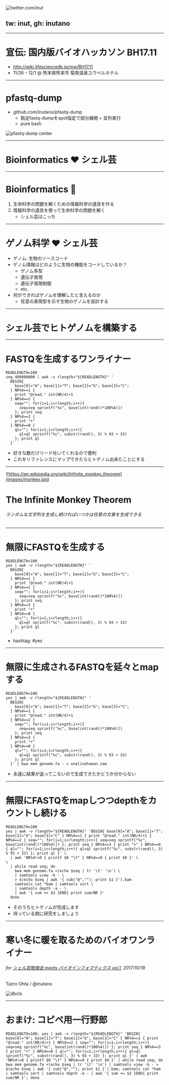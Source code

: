 ![twitter.com/inut](images/diesel.jpg)

## tw: inut, gh: inutano

---

# 宣伝: 国内版バイオハッカソン BH17.11

- http://wiki.lifesciencedb.jp/mw/BH17.11
- 11/26 - 12/1 @ 熊本県熊本市 菊南温泉ユウベルホテル

---

# pfastq-dump

- github.com/inutano/pfastq-dump
  - 鈍足fastq-dumpをspot指定で部分展開 + 並列実行
  - pure bash

![pfastq-dump center](images/pfastq-dump.png)

---

# Bioinformatics :heart: シェル芸

---

# Bioinformatics :hatching_chick:

1. 生命科学の問題を解くための情報科学の道具を作る
2. 情報科学の道具を使って生命科学の問題を解く
    - シェル芸はこっち

---

# ゲノム科学 :heart: シェル芸

- ゲノム: 生物のソースコード
- ゲノム情報はどのように生物の機能をコードしているか？
  - ゲノム多型
  - 遺伝子発現
  - 遺伝子発現制御
  - etc.
- 何ができればゲノムを理解したと言えるのか
  - 任意の表現型を示す生物のゲノムを設計する

---

# シェル芸でヒトゲノムを構築する

---

# FASTQを生成するワンライナー

```
READLENGTH=100
seq 400000000 | awk -v rlength="${READLENGTH}" '
  BEGIN{
    base[0]="A"; base[1]="T"; base[2]="G"; base[3]="C";
  } NR%4==1 {
    print "@read." int(NR/4)+1
  } NR%4==2 {
    seq=""; for(i=1;i<rlength;i++){
      seq=seq sprintf("%c", base[int(rand()*100%4)])
    }; print seq
  } NR%4==3 {
    print "+"
  } NR%4==0 {
    ql=""; for(i=1;i<rlength;i++){
      ql=ql sprintf("%c", substr(rand(), 3) % 93 + 33)
    }; print ql
  }'
```

- 好きな数だけリード吐いてくれるので便利
- これをリファレンスにマップできたらヒトゲノム出来たことにする

---

![https://en.wikipedia.org/wiki/Infinite_monkey_theorem](images/monkey.jpg)

# The Infinite Monkey Theorem

###### ランダムな文字列を生成し続ければいつかは任意の文章を生成できる

---

# 無限にFASTQを生成する

```
READLENGTH=100
yes | awk -v rlength="${READLENGTH}" '
  BEGIN{
    base[0]="A"; base[1]="T"; base[2]="G"; base[3]="C";
  } NR%4==1 {
    print "@read." int(NR/4)+1
  } NR%4==2 {
    seq=""; for(i=1;i<rlength;i++){
      seq=seq sprintf("%c", base[int(rand()*100%4)])
    }; print seq
  } NR%4==3 {
    print "+"
  } NR%4==0 {
    ql=""; for(i=1;i<rlength;i++){
      ql=ql sprintf("%c", substr(rand(), 3) % 93 + 33)
    }; print ql
  }'
```

- hashtag: #yes

---

# 無限に生成されるFASTQを延々とmapする

```
READLENGTH=100
yes | awk -v rlength="${READLENGTH}" '
  BEGIN{
    base[0]="A"; base[1]="T"; base[2]="G"; base[3]="C";
  } NR%4==1 {
    print "@read." int(NR/4)+1
  } NR%4==2 {
    seq=""; for(i=1;i<rlength;i++){
      seq=seq sprintf("%c", base[int(rand()*100%4)])
    }; print seq
  } NR%4==3 {
    print "+"
  } NR%4==0 {
    ql=""; for(i=1;i<rlength;i++){
      ql=ql sprintf("%c", substr(rand(), 3) % 93 + 33)
    }; print ql
  }' | bwa mem genome.fa - > onelinehuman.sam
```

- 永遠に結果が返ってこないので生成できたかどうか分からない

---

# 無限にFASTQをmapしつつdepthをカウントし続ける

```
READLENGTH=100
yes | awk -v rlength="${READLENGTH}" 'BEGIN{ base[0]="A"; base[1]="T"; base[2]="G"; base[3]="C" } NR%4==1 { print "@read." int(NR/4)+1 } NR%4==2 { seq=""; for(i=1;i<rlength;i++){ seq=seq sprintf("%c", base[int(rand()*100%4)]) }; print seq } NR%4==3 { print "+" } NR%4==0 { ql=""; for(i=1;i<rlength;i++){ ql=ql sprintf("%c", substr(rand(), 3) % 93 + 33) }; print ql }' \
  | awk 'NR%4!=0 { printf $0 "\t" } NR%4==0 { print $0 }' \
\
  | while read seq; do
    bwa mem genome.fa <(echo $seq | tr '\t' '\n') \
    | samtools view -b - \
    > $(echo $seq | awk '{ sub("@",""); print $1 }').bam
    samtools cat *bam | samtools sort \
    | samtools depth -a - \
    | awk '{ sum += $3 }END{ print sum/NR }'
  done
```

- そのうちヒトゲノムが完成します
- 待っている間に研究をしましょう

---

# 寒い冬に暖を取るためのバイオワンライナー

###### for [シェル芸勉強会 meets バイオインフォマティクス vol.1](https://bio-shell.connpass.com/event/66089/), 2017/10/18

Tazro Ohta / @inutano

![dbcls](images/dbcls.png)

---

# おまけ: コピペ用一行野郎

`READLENGTH=100; yes | awk -v rlength="${READLENGTH}" 'BEGIN{ base[0]="A"; base[1]="T"; base[2]="G"; base[3]="C" } NR%4==1 { print "@read." int(NR/4)+1 } NR%4==2 { seq=""; for(i=1;i<rlength;i++){ seq=seq sprintf("%c", base[int(rand()*100%4)]) }; print seq } NR%4==3 { print "+" } NR%4==0 { ql=""; for(i=1;i<rlength;i++){ ql=ql sprintf("%c", substr(rand(), 3) % 93 + 33) }; print ql }' | awk 'NR%4!=0 { printf $0 "\t" } NR%4==0 { print $0 }' | while read seq; do bwa mem genome.fa <(echo $seq | tr '\t' '\n') | samtools view -b - > $(echo $seq | awk '{ sub("@",""); print $1 }').bam; samtools cat *bam | samtools sort | samtools depth -a - | awk '{ sum += $3 }END{ print sum/NR }'; done
`